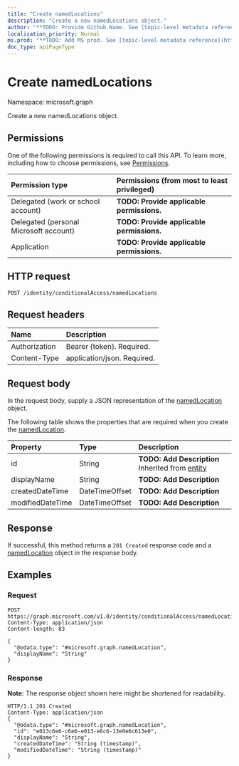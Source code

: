 ```yaml
---
title: "Create namedLocations"
description: "Create a new namedLocations object."
author: "**TODO: Provide Github Name. See [topic-level metadata reference](https://msgo.azurewebsites.net/add/document/guidelines/metadata.html#topic-level-metadata)**"
localization_priority: Normal
ms.prod: "**TODO: Add MS prod. See [topic-level metadata reference](https://msgo.azurewebsites.net/add/document/guidelines/metadata.html#topic-level-metadata)**"
doc_type: apiPageType
---
```


# Create namedLocations
Namespace: microsoft.graph

Create a new namedLocations object.

## Permissions
One of the following permissions is required to call this API. To learn more, including how to choose permissions, see [Permissions](/concepts/permissions-reference.md).

|Permission type|Permissions (from most to least privileged)|
|:---|:---|
|Delegated (work or school account)|**TODO: Provide applicable permissions.**|
|Delegated (personal Microsoft account)|**TODO: Provide applicable permissions.**|
|Application|**TODO: Provide applicable permissions.**|

## HTTP request

<!-- {
  "blockType": "ignored"
}
-->
``` http
POST /identity/conditionalAccess/namedLocations
```

## Request headers
|Name|Description|
|:---|:---|
|Authorization|Bearer {token}. Required.|
|Content-Type|application/json. Required.|

## Request body
In the request body, supply a JSON representation of the [namedLocation](../resources/namedlocation.md) object.

The following table shows the properties that are required when you create the [namedLocation](../resources/namedlocation.md).

|Property|Type|Description|
|:---|:---|:---|
|id|String|**TODO: Add Description** Inherited from [entity](../resources/entity.md)|
|displayName|String|**TODO: Add Description**|
|createdDateTime|DateTimeOffset|**TODO: Add Description**|
|modifiedDateTime|DateTimeOffset|**TODO: Add Description**|



## Response

If successful, this method returns a `201 Created` response code and a [namedLocation](../resources/namedlocation.md) object in the response body.

## Examples

### Request
<!-- {
  "blockType": "request",
  "name": "create_namedlocation_from_"
}
-->
``` http
POST https://graph.microsoft.com/v1.0/identity/conditionalAccess/namedLocations
Content-Type: application/json
Content-length: 83

{
  "@odata.type": "#microsoft.graph.namedLocation",
  "displayName": "String"
}
```


### Response
**Note:** The response object shown here might be shortened for readability.
<!-- {
  "blockType": "response",
  "truncated": true,
  "@odata.type": "microsoft.graph.namedlocation"
}
-->
``` http
HTTP/1.1 201 Created
Content-Type: application/json
{
  "@odata.type": "#microsoft.graph.namedLocation",
  "id": "e013c6e6-c6e6-e013-e6c6-13e0e6c613e0",
  "displayName": "String",
  "createdDateTime": "String (timestamp)",
  "modifiedDateTime": "String (timestamp)"
}
```

